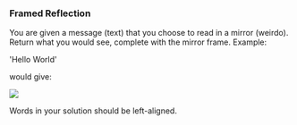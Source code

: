 ### Framed Reflection

You are given a message (text) that you choose to read in a mirror (weirdo). Return what you would see, complete with the mirror frame. Example:

'Hello World'

would give:

![](http://res.cloudinary.com/dfvyityr2/image/upload/v1477656440/kata_examp_ypboka.png)

Words in your solution should be left-aligned.